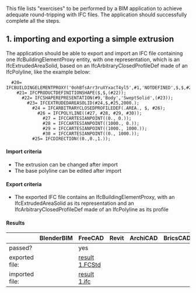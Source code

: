 This file lists "exercises" to be performed by a BIM application to achieve adequate round-tripping 
with IFC files. The application should successfully complete all the steps.

## 1. importing and exporting a simple extrusion

The application should be able to export and import an IFC file containing one IfcBuildingElementProxy 
entity, with one representation, which is an IfcExtrudedAreaSolid, based on an IfcArbitraryClosedProfileDef
made of an IfcPolyline, like the example below:

```
  #20= IFCBUILDINGELEMENTPROXY('0ohBfsArr3ruXYxacT4yl5',#1,'NOTDEFINED',$,$,#2,#21,$,.NOTDEFINED.);
    #21= IFCPRODUCTDEFINITIONSHAPE($,$,(#22));
      #22= IFCSHAPEREPRESENTATION(#9,'Body','SweptSolid',(#23));
        #23= IFCEXTRUDEDAREASOLID(#24,$,#25,2000.);
          #24 = IFCARBITRARYCLOSEDPROFILEDEF(.AREA., $, #26);
            #26 = IFCPOLYLINE((#27, #28, #29, #30));
              #27 = IFCCARTESIANPOINT((0., 0.));
              #28 = IFCCARTESIANPOINT((1000., 0.));
              #29 = IFCCARTESIANPOINT((1000., 1000.));
              #30 = IFCCARTESIANPOINT((0., 1000.));
          #25= IFCDIRECTION((0.,0.,1.));
```

#### Import criteria

* The extrusion can be changed after import
* The base polyline can be edited after import

#### Export criteria

* The exported IFC file contains an IfcBuildingElementProxy, with an IfcExtrudedAreaSolid as its representation
and an IfcArbitraryClosedProfileDef made of an IfcPolyline as its profile

#### Results

|                | BlenderBIM | FreeCAD                                                      | Revit | ArchiCAD | BricsCAD |
| -------------- | ---------- | ------------------------------------------------------------ | ----- | -------- | -------- |
| passed?        |            | yes                                                          |       |          |          |
| exported file: |            | [result 1.FCStd](Specification%20test%20files/Rountrip%20Results/Roundtrip%201%20FreeCAD.FCStd) |       |          |          |
| imported file: |            | [result 1.ifc](Specification%20test%20files/Rountrip%20Results/Roundtrip%201%20FreeCAD.ifc) |       |          |          |

